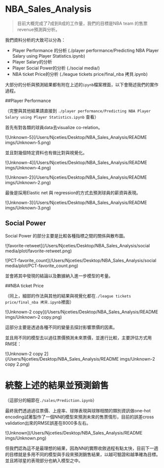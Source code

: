 # NBA_Sales_Analysis
> 目前大概完成了7成到8成的工作量，我們的目標是NBA team 的售票revenue預測與分析。

我們資料分析的大致可以分為：

- Player Performance 的分析 (./player performance/Predicting NBA Player Salary using Player Statistics.ipynb)
- Player Salary的分析 
- Player Social Power的分析 (./social media/)
- NBA ticket Price的分析 (./league tickets price/final_nba 拷貝.ipynb)

大部分的分析與預測結果都有附在上述的`ipynb`檔案裡面，以下會簡述我們的實作過程。

##Player Performance

（完整與其他結果請直接到 `./player performance/Predicting NBA Player Salary using Player Statistics.ipynb` 查看）

首先有對各類的球員data去visualize co-relation。

![Unknown-5](/Users/Njceties/Desktop/NBA_Sales_Analysis/README imgs/Unknown-5.png)

並且對幾個特定資料也有做比對與視覺化。

![Unknown-4](/Users/Njceties/Desktop/NBA_Sales_Analysis/README imgs/Unknown-4.png)

![Unknown-2](/Users/Njceties/Desktop/NBA_Sales_Analysis/README imgs/Unknown-2.png)

最後是採用Elastic net 與 regression的方式去預測球員的薪資與表現。

![Unknown-3](/Users/Njceties/Desktop/NBA_Sales_Analysis/README imgs/Unknown-3.png)

## Social Power

Social Power 的部分主要是比較各種指標之間的關係與散布圖。

![favorite-retweet](/Users/Njceties/Desktop/NBA_Sales_Analysis/social media/plot/favorite-retweet.png)

![PCT-favorite_count](/Users/Njceties/Desktop/NBA_Sales_Analysis/social media/plot/PCT-favorite_count.png)

並會將其中發現的結論以及數據納入進一步模型的考量。

##NBA ticket Price

（同上，細部的作法與其他的結果與視覺化都在`./league tickets price/final_nba 拷貝.ipynb`裡面）

![Unknown-2 copy](/Users/Njceties/Desktop/NBA_Sales_Analysis/README imgs/Unknown-2 copy.png) 

這部分主要是透過各種不同的變量去探討影響票價的因素。

並且用不同的模型去以過往票價預測未來票價，並進行比較，主要評估方式用RMSE：

![Unknown-2 copy 2](/Users/Njceties/Desktop/NBA_Sales_Analysis/README imgs/Unknown-2 copy 2.png)



# 統整上述的結果並預測銷售

（這部分的細節在`./sales/Prediction.ipynb`）

最終我們透過過往票價、上座率、球隊表現與球隊相關的類別資訊做one-hot encoding試著製作了一個NN的模型來預測未來的售票情形，目前的誤差cross validation出來的RMSE誤差在8000多左右。

![Unknown](/Users/Njceties/Desktop/NBA_Sales_Analysis/README imgs/Unknown.png)

但我們認為這不是最理想的結果，因為NN的實際收斂過程有點太快，目前下一週的目標就是多用不同的模型與手段來預測銷售結果，以越可驗證和越準確為目標。並且將球星的表現部分也納入模型之中。

